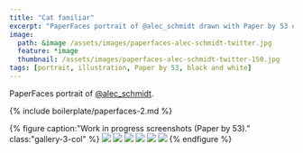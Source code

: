 ```yaml
---
title: "Cat familiar"
excerpt: "PaperFaces portrait of @alec_schmidt drawn with Paper by 53 on an iPad."
image: 
  path: &image /assets/images/paperfaces-alec-schmidt-twitter.jpg 
  feature: *image
  thumbnail: /assets/images/paperfaces-alec-schmidt-twitter-150.jpg
tags: [portrait, illustration, Paper by 53, black and white]
---
```


PaperFaces portrait of [@alec_schmidt](https://twitter.com/alec_schmidt).

{% include boilerplate/paperfaces-2.md %}

{% figure caption:"Work in progress screenshots (Paper by 53)." class:"gallery-3-col" %}
[![](/assets/images/paperfaces-alec-schmidt-process-1-600.jpg)](/assets/images/paperfaces-alec-schmidt-process-1-lg.jpg)
[![](/assets/images/paperfaces-alec-schmidt-process-2-600.jpg)](/assets/images/paperfaces-alec-schmidt-process-2-lg.jpg)
[![](/assets/images/paperfaces-alec-schmidt-process-3-600.jpg)](/assets/images/paperfaces-alec-schmidt-process-3-lg.jpg)
[![](/assets/images/paperfaces-alec-schmidt-process-4-600.jpg)](/assets/images/paperfaces-alec-schmidt-process-4-lg.jpg)
[![](/assets/images/paperfaces-alec-schmidt-process-5-600.jpg)](/assets/images/paperfaces-alec-schmidt-process-5-lg.jpg)
[![](/assets/images/paperfaces-alec-schmidt-process-6-600.jpg)](/assets/images/paperfaces-alec-schmidt-process-6-lg.jpg)
{% endfigure %}
